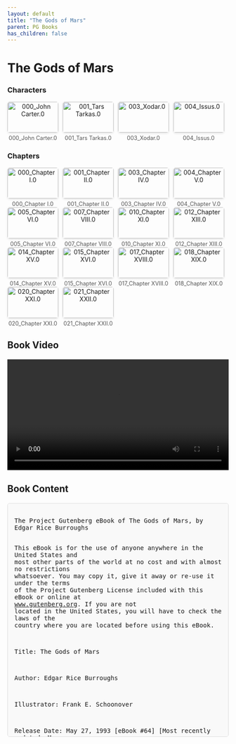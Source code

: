 ```yaml
---
layout: default
title: "The Gods of Mars"
parent: PG Books
has_children: false
---
```



<style>
.image-gallery {
  display: flex;
  flex-wrap: wrap;
  justify-content: space-between;
  margin-bottom: 20px;
}

.image-row {
  display: flex;
  justify-content: flex-start;
  width: 100%;
  margin-bottom: 20px;
}

.image-item {
  width: 23%;
  margin-right: 2%;
  text-align: center;
}

.image-item:last-child {
  margin-right: 0;
}

.image-item img {
  width: 100%;
  height: auto;
  object-fit: cover;
  border-radius: 5px;
  box-shadow: 0 2px 4px rgba(0,0,0,0.1);
}

.image-item p {
  margin-top: 5px;
  font-size: 0.9em;
  color: #555;
}

.video-container {
  margin: 20px 0;
}

.book-content {
  max-height: 500px;
  overflow-y: auto;
  padding: 15px;
  border: 1px solid #ddd;
  border-radius: 5px;
  background-color: #f9f9f9;
  font-family: monospace;
  white-space: pre-wrap;
  margin-top: 20px;
}
</style>


# The Gods of Mars

<h3>Characters</h3>
<div class="image-gallery">
<div class="image-row">
  <div class="image-item">
    <img src="../results/The Gods of Mars/characters/000_John Carter.0.png" alt="000_John Carter.0">
    <p>000_John Carter.0</p>
  </div>
  <div class="image-item">
    <img src="../results/The Gods of Mars/characters/001_Tars Tarkas.0.png" alt="001_Tars Tarkas.0">
    <p>001_Tars Tarkas.0</p>
  </div>
  <div class="image-item">
    <img src="../results/The Gods of Mars/characters/003_Xodar.0.png" alt="003_Xodar.0">
    <p>003_Xodar.0</p>
  </div>
  <div class="image-item">
    <img src="../results/The Gods of Mars/characters/004_Issus.0.png" alt="004_Issus.0">
    <p>004_Issus.0</p>
  </div>
</div>
</div>

<h3>Chapters</h3>
<div class="image-gallery">
<div class="image-row">
  <div class="image-item">
    <img src="../results/The Gods of Mars/chapters/000_Chapter I.0.png" alt="000_Chapter I.0">
    <p>000_Chapter I.0</p>
  </div>
  <div class="image-item">
    <img src="../results/The Gods of Mars/chapters/001_Chapter II.0.png" alt="001_Chapter II.0">
    <p>001_Chapter II.0</p>
  </div>
  <div class="image-item">
    <img src="../results/The Gods of Mars/chapters/003_Chapter IV.0.png" alt="003_Chapter IV.0">
    <p>003_Chapter IV.0</p>
  </div>
  <div class="image-item">
    <img src="../results/The Gods of Mars/chapters/004_Chapter V.0.png" alt="004_Chapter V.0">
    <p>004_Chapter V.0</p>
  </div>
</div>
<div class="image-row">
  <div class="image-item">
    <img src="../results/The Gods of Mars/chapters/005_Chapter VI.0.png" alt="005_Chapter VI.0">
    <p>005_Chapter VI.0</p>
  </div>
  <div class="image-item">
    <img src="../results/The Gods of Mars/chapters/007_Chapter VIII.0.png" alt="007_Chapter VIII.0">
    <p>007_Chapter VIII.0</p>
  </div>
  <div class="image-item">
    <img src="../results/The Gods of Mars/chapters/010_Chapter XI.0.png" alt="010_Chapter XI.0">
    <p>010_Chapter XI.0</p>
  </div>
  <div class="image-item">
    <img src="../results/The Gods of Mars/chapters/012_Chapter XIII.0.png" alt="012_Chapter XIII.0">
    <p>012_Chapter XIII.0</p>
  </div>
</div>
<div class="image-row">
  <div class="image-item">
    <img src="../results/The Gods of Mars/chapters/014_Chapter XV.0.png" alt="014_Chapter XV.0">
    <p>014_Chapter XV.0</p>
  </div>
  <div class="image-item">
    <img src="../results/The Gods of Mars/chapters/015_Chapter XVI.0.png" alt="015_Chapter XVI.0">
    <p>015_Chapter XVI.0</p>
  </div>
  <div class="image-item">
    <img src="../results/The Gods of Mars/chapters/017_Chapter XVIII.0.png" alt="017_Chapter XVIII.0">
    <p>017_Chapter XVIII.0</p>
  </div>
  <div class="image-item">
    <img src="../results/The Gods of Mars/chapters/018_Chapter XIX.0.png" alt="018_Chapter XIX.0">
    <p>018_Chapter XIX.0</p>
  </div>
</div>
<div class="image-row">
  <div class="image-item">
    <img src="../results/The Gods of Mars/chapters/020_Chapter XXI.0.png" alt="020_Chapter XXI.0">
    <p>020_Chapter XXI.0</p>
  </div>
  <div class="image-item">
    <img src="../results/The Gods of Mars/chapters/021_Chapter XXII.0.png" alt="021_Chapter XXII.0">
    <p>021_Chapter XXII.0</p>
  </div>
</div>
</div>

<h2>Book Video</h2>
<div class="video-container">
  <video controls width="100%">
    <source src="../videos/The Gods of Mars.mp4" type="video/mp4">
    Your browser does not support the video tag.
  </video>
</div>


## Book Content

<div class="book-content">
﻿The Project Gutenberg eBook of The Gods of Mars, by Edgar Rice Burroughs

This eBook is for the use of anyone anywhere in the United States and
most other parts of the world at no cost and with almost no restrictions
whatsoever. You may copy it, give it away or re-use it under the terms
of the Project Gutenberg License included with this eBook or online at
www.gutenberg.org. If you are not located in the United States, you
will have to check the laws of the country where you are located before
using this eBook.

Title: The Gods of Mars

Author: Edgar Rice Burroughs

Illustrator: Frank E. Schoonover

Release Date: May 27, 1993 [eBook #64]
[Most recently updated: May 15, 2022]

Language: English

Character set encoding: UTF-8


*** START OF THE PROJECT GUTENBERG EBOOK THE GODS OF MARS ***

[Illustration]




The Gods of Mars

by Edgar Rice Burroughs


Contents

 CHAPTER I. The Plant Men
 CHAPTER II. A Forest Battle
 CHAPTER III. The Chamber of Mystery
 CHAPTER IV. Thuvia
 CHAPTER V. Corridors of Peril
 CHAPTER VI. The Black Pirates of Barsoom
 CHAPTER VII. A Fair Goddess
 CHAPTER VIII. The Depths of Omean
 CHAPTER IX. Issus, Goddess of Life Eternal
 CHAPTER X. The Prison Isle of Shador
 CHAPTER XI. When Hell Broke Loose
 CHAPTER XII. Doomed to Die
 CHAPTER XIII. A Break for Liberty
 CHAPTER XIV. The Eyes in the Dark
 CHAPTER XV. Flight and Pursuit
 CHAPTER XVI. Under Arrest
 CHAPTER XVII. The Death Sentence
 CHAPTER XVIII. Sola's Story
 CHAPTER XIX. Black Despair
 CHAPTER XX. The Air Battle
 CHAPTER XXI. Through Flood and Flame
 CHAPTER XXII. Victory and Defeat




FOREWORD

Twelve years had passed since I had laid the body of my great-uncle,
Captain John Carter, of Virginia, away from the sight of men in that
strange mausoleum in the old cemetery at Richmond.

Often had I pondered on the odd instructions he had left me governing
the construction of his mighty tomb, and especially those parts which
directed that he be laid in an _open_ casket and that the ponderous
mechanism which controlled the bolts of the vault’s huge door be
accessible _only from the inside_.

Twelve years had passed since I had read the remarkable manuscript of
this remarkable man; this man who remembered no childhood and who could
not even offer a vague guess as to his age; who was always young and
yet who had dandled my grandfather’s great-grandfather upon his knee;
this man who had spent ten years upon the planet Mars; who had fought
for the green men of Barsoom and fought against them; who had fought
for and against the red men and who had won the ever beautiful Dejah
Thoris, Princess of Helium, for his wife, and for nearly ten years had
been a prince of the house of Tardos Mors, Jeddak of Helium.

Twelve years had passed since his body had been found upon the bluff
before his cottage overlooking the Hudson, and oft-times during these
long years I had wondered if John Carter were really dead, or if he
again roamed the dead sea bottoms of that dying planet; if he had
returned to Barsoom to find that he had opened the frowning portals of
the mighty atmosphere plant in time to save the countless millions who
were dying of asphyxiation on that far-gone day that had seen him
hurtled ruthlessly through forty-eight million miles of space back to
Earth once more. I had wondered if he had found his black-haired
Princess and the slender son he had dreamed was with her in the royal
gardens of Tardos Mors, awaiting his return.

Or, had he found that he had been too late, and thus gone back to a
living death upon a dead world? Or was he really dead after all, never
to return either to his mother Earth or his beloved Mars?

Thus was I lost in useless speculation one sultry August evening when
old Ben, my body servant, handed me a telegram. Tearing it open I read:

‘Meet me to-morrow hotel Raleigh Richmond.


‘JOHN CARTER’


Early the next morning I took the first train for Richmond and within
two hours was being ushered into the room occupied by John Carter.

As I entered he rose to greet me, his old-time cordial smile of welcome
lighting his handsome face. Apparently he had not aged a minute, but
was still the straight, clean-limbed fighting-man of thirty. His keen
grey eyes were undimmed, and the only lines upon his face were the
lines of iron character and determination that always had been there
since first I remembered him, nearly thirty-five years before.

“Well, nephew,” he greeted me, “do you feel as though you were seeing a
ghost, or suffering from the effects of too many of Uncle Ben’s
juleps?”

“Juleps, I reckon,” I replied, “for I certainly feel mighty good; but
maybe it’s just the sight of you again that affects me. You have been
back to Mars? Tell me. And Dejah Thoris? You found her well and
awaiting you?”

“Yes, I have been to Barsoom again, and—but it’s a long story, too long
to tell in the limited time I have before I must return. I have learned
the secret, nephew, and I may traverse the trackless void at my will,
coming and going between the countless planets as I list; but my heart
is always in Barsoom, and while it is there in the keeping of my
Martian Princess, I doubt that I shall ever again leave the dying world
that is my life.

“I have come now because my affection for you prompted me to see you
once more before you pass over for ever into that other life that I
shall never know, and which though I have died thrice and shall die
again to-night, as you know death, I am as unable to fathom as are you.

“Even the wise and mysterious therns of Barsoom, that ancient cult
which for countless ages has been credited with holding the secret of
life and death in their impregnable fastnesses upon the hither slopes
of the Mountains of Otz, are as ignorant as we. I have proved it,
though I near lost my life in the doing of it; but you shall read it
all in the notes I have been making during the last three months that I
have been back upon Earth.”

He patted a swelling portfolio that lay on the table at his elbow.

“I know that you are interested and that you believe, and I know that
the world, too, is interested, though they will not believe for many
years; yes, for many ages, since they cannot understand. Earth men have
not yet progressed to a point where they can comprehend the things that
I have written in those notes.

“Give them what you wish of it, what you think will not harm them, but
do not feel aggrieved if they laugh at you.”

That night I walked down to the cemetery with him. At the door of his
vault he turned and pressed my hand.

“Good-bye, nephew,” he said. “I may never see you again, for I doubt
that I can ever bring myself to leave my wife and boy while they live,
and the span of life upon Barsoom is often more than a thousand years.”

He entered the vault. The great door swung slowly to. The ponderous
bolts grated into place. The lock clicked. I have never seen Captain
John Carter, of Virginia, since.

But here is the story of his return to Mars on that other occasion, as
I have gleaned it from the great mass of notes which he left for me
upon the table of his room in the hotel at Richmond.

There is much which I have left out; much which I have not dared to
tell; but you will find the story of his second search for Dejah
Thoris, Princess of Helium, even more remarkable than was his first
manuscript which I gave to an unbelieving world a short time since and
through which we followed the fighting Virginian across dead sea
bottoms under the moons of Mars.

E. R. B.




CHAPTER I
THE PLANT MEN


As I stood upon the bluff before my cottage on that clear cold night in
the early part of March, 1886, the noble Hudson flowing like the grey
and silent spectre of a dead river below me, I felt again the strange,
compelling influence of the mighty god of war, my beloved Mars, which
for ten long and lonesome years I had implored with outstretched arms
to carry me back to my lost love.

Not since that other March night in 1866, when I had stood without that
Arizona cave in which my still and lifeless body lay wrapped in the
similitude of earthly death had I felt the irresistible attraction of
the god of my profession.

With arms outstretched toward the red eye of the great star I stood
praying for a return of that strange power which twice had drawn me
through the immensity of space, praying as I had prayed on a thousand
nights before during the long ten years that I had waited and hoped.

Suddenly a qualm of nausea swept over me, my senses swam, my knees gave
beneath me and I pitched headlong to the ground upon the very verge of
the dizzy bluff.

Instantly my brain cleared and there swept back across the threshold of
my memory the vivid picture of the horrors of that ghostly Arizona
cave; again, as on that far-gone night, my muscles refused to respond
to my will and again, as though even here upon the banks of the placid
Hudson, I could hear the awful moans and rustling of the fearsome thing
which had lurked and threatened me from the dark recesses of the cave,
I made the same mighty and superhuman effort to break the bonds of the
strange anaesthesia which held me, and again came the sharp click as of
the sudden parting of a taut wire, and I stood naked and free beside
the staring, lifeless thing that had so recently pulsed with the warm,
red life-blood of John Carter.

With scarcely a parting glance I turned my eyes again toward Mars,
lifted my hands toward his lurid rays, and waited.

Nor did I have long to wait; for scarce had I turned ere I shot with
the rapidity of thought into the awful void before me. There was the
same instant of unthinkable cold and utter darkness that I had
experienced twenty years before, and then I opened my eyes in another
world, beneath the burning rays of a hot sun, which beat through a tiny
opening in the dome of the mighty forest in which I lay.

The scene that met my eyes was so un-Martian that my heart sprang to my
throat as the sudden fear swept through me that I had been aimlessly
tossed upon ...

[Content truncated for display]
</div>
